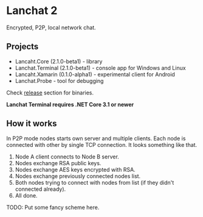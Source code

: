 # Lanchat 2

Encrypted, P2P, local network chat. 

## Projects
* Lancaht.Core (2.1.0-beta1) - library
* Lanchat.Terminal (2.1.0-beta1) - console app for Windows and Linux
* Lancaht.Xamarin (0.1.0-alpha1) - experimental client for Android
* Lanchat.Probe - tool for debugging 

Check [release](https://github.com/tofudd/lanchat/releases) section for binaries.

**Lanchat Terminal requires .NET Core 3.1 or newer**

## How it works
In P2P mode nodes starts own server and multiple clients. Each node is connected with other by single TCP connection.
It looks something like that.

1. Node A client connects to Node B server.
2. Nodes exchange RSA public keys.
3. Nodes exchange AES keys encrypted with RSA.
4. Nodes exchange previously connected nodes list.
5. Both nodes trying to connect with nodes from list (if they didn't connected already).
6. All done.

TODO: Put some fancy scheme here.